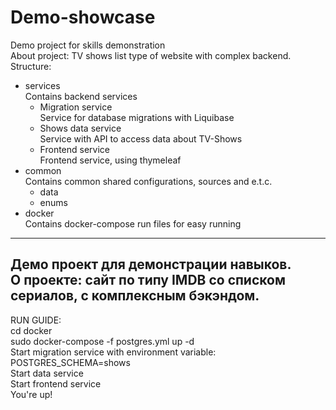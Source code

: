 # Demo-showcase
Demo project for skills demonstration \
About project: TV shows list type of website with complex backend. \
Structure:
* services\
Contains backend services
    * Migration service \
    Service for database migrations with Liquibase
    * Shows data service \
    Service with API to access data about TV-Shows
    * Frontend service \
    Frontend service, using thymeleaf
* common \
Contains common shared configurations, sources and e.t.c.
   * data
   * enums
* docker \
Contains docker-compose run files for easy running
-----
Демо проект для демонстрации навыков. \
О проекте: сайт по типу IMDB со списком сериалов, с комплексным бэкэндом. 
-----
RUN GUIDE:\
cd docker \
sudo docker-compose -f postgres.yml up -d \
Start migration service with environment variable: POSTGRES_SCHEMA=shows \
Start data service \
Start frontend service \
You're up!
